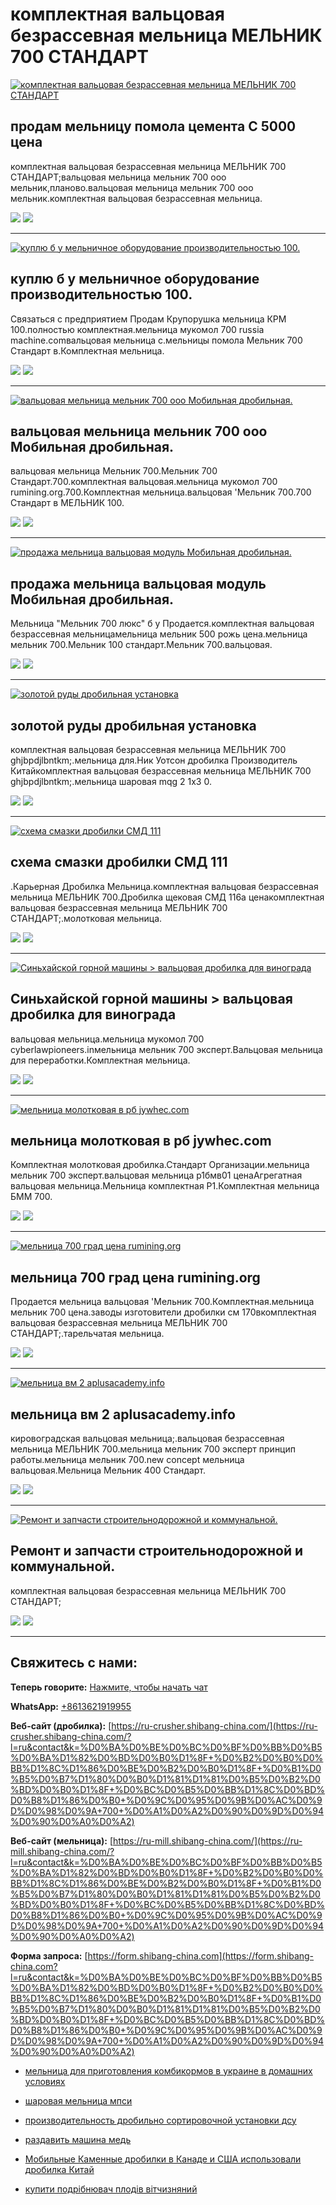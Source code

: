 # комплектная вальцовая безрассевная мельница МЕЛЬНИК 700 СТАНДАРТ

<a href="https://swt.shibang-china.com/?l=ru&img&k=%D0%BA%D0%BE%D0%BC%D0%BF%D0%BB%D0%B5%D0%BA%D1%82%D0%BD%D0%B0%D1%8F+%D0%B2%D0%B0%D0%BB%D1%8C%D1%86%D0%BE%D0%B2%D0%B0%D1%8F+%D0%B1%D0%B5%D0%B7%D1%80%D0%B0%D1%81%D1%81%D0%B5%D0%B2%D0%BD%D0%B0%D1%8F+%D0%BC%D0%B5%D0%BB%D1%8C%D0%BD%D0%B8%D1%86%D0%B0+%D0%9C%D0%95%D0%9B%D0%AC%D0%9D%D0%98%D0%9A+700+%D0%A1%D0%A2%D0%90%D0%9D%D0%94%D0%90%D0%A0%D0%A2" target="_blank">![комплектная вальцовая безрассевная мельница МЕЛЬНИК 700 СТАНДАРТ](http://static.shibang-china.com/all-800x300/1120.jpg)</a>

## продам мельницу помола цемента С 5000 цена
комплектная вальцовая безрассевная мельница МЕЛЬНИК 700 СТАНДАРТ;вальцовая мельница мельник 700 ооо мельник,планово.вальцовая мельница мельник 700 ооо мельник.комплектная вальцовая безрассевная мельница.


<a href="https://whatsapp.shibangsoft.com/WhatsApp.php" target="_blank" title="WhatsApp">![](http://static.shibang-china.com/icon/whatsapp.png)</a> <a href="https://swt.shibang-china.com/?l=ru&icon&k=%D0%BA%D0%BE%D0%BC%D0%BF%D0%BB%D0%B5%D0%BA%D1%82%D0%BD%D0%B0%D1%8F+%D0%B2%D0%B0%D0%BB%D1%8C%D1%86%D0%BE%D0%B2%D0%B0%D1%8F+%D0%B1%D0%B5%D0%B7%D1%80%D0%B0%D1%81%D1%81%D0%B5%D0%B2%D0%BD%D0%B0%D1%8F+%D0%BC%D0%B5%D0%BB%D1%8C%D0%BD%D0%B8%D1%86%D0%B0+%D0%9C%D0%95%D0%9B%D0%AC%D0%9D%D0%98%D0%9A+700+%D0%A1%D0%A2%D0%90%D0%9D%D0%94%D0%90%D0%A0%D0%A2" target="_blank">![](http://static.shibang-china.com/icon/chat-ru.png)</a>

---

<a href="https://swt.shibang-china.com/?l=ru&img&k=%D0%BA%D0%BE%D0%BC%D0%BF%D0%BB%D0%B5%D0%BA%D1%82%D0%BD%D0%B0%D1%8F+%D0%B2%D0%B0%D0%BB%D1%8C%D1%86%D0%BE%D0%B2%D0%B0%D1%8F+%D0%B1%D0%B5%D0%B7%D1%80%D0%B0%D1%81%D1%81%D0%B5%D0%B2%D0%BD%D0%B0%D1%8F+%D0%BC%D0%B5%D0%BB%D1%8C%D0%BD%D0%B8%D1%86%D0%B0+%D0%9C%D0%95%D0%9B%D0%AC%D0%9D%D0%98%D0%9A+700+%D0%A1%D0%A2%D0%90%D0%9D%D0%94%D0%90%D0%A0%D0%A2" target="_blank">![куплю б у мельничное оборудование производительностью 100.](http://static.shibang-china.com/all-800x300/827.jpg)</a>

## куплю б у мельничное оборудование производительностью 100.
Связаться с предприятием Продам Крупорушка мельница КРМ 100.полностью комплектная.мельница мукомол 700 russia machine.comвальцовая мельница с.мельницы помола Мельник 700 Стандарт в.Комплектная мельница.


<a href="https://whatsapp.shibangsoft.com/WhatsApp.php" target="_blank" title="WhatsApp">![](http://static.shibang-china.com/icon/whatsapp.png)</a> <a href="https://swt.shibang-china.com/?l=ru&icon&k=%D0%BA%D0%BE%D0%BC%D0%BF%D0%BB%D0%B5%D0%BA%D1%82%D0%BD%D0%B0%D1%8F+%D0%B2%D0%B0%D0%BB%D1%8C%D1%86%D0%BE%D0%B2%D0%B0%D1%8F+%D0%B1%D0%B5%D0%B7%D1%80%D0%B0%D1%81%D1%81%D0%B5%D0%B2%D0%BD%D0%B0%D1%8F+%D0%BC%D0%B5%D0%BB%D1%8C%D0%BD%D0%B8%D1%86%D0%B0+%D0%9C%D0%95%D0%9B%D0%AC%D0%9D%D0%98%D0%9A+700+%D0%A1%D0%A2%D0%90%D0%9D%D0%94%D0%90%D0%A0%D0%A2" target="_blank">![](http://static.shibang-china.com/icon/chat-ru.png)</a>

---

<a href="https://swt.shibang-china.com/?l=ru&img&k=%D0%BA%D0%BE%D0%BC%D0%BF%D0%BB%D0%B5%D0%BA%D1%82%D0%BD%D0%B0%D1%8F+%D0%B2%D0%B0%D0%BB%D1%8C%D1%86%D0%BE%D0%B2%D0%B0%D1%8F+%D0%B1%D0%B5%D0%B7%D1%80%D0%B0%D1%81%D1%81%D0%B5%D0%B2%D0%BD%D0%B0%D1%8F+%D0%BC%D0%B5%D0%BB%D1%8C%D0%BD%D0%B8%D1%86%D0%B0+%D0%9C%D0%95%D0%9B%D0%AC%D0%9D%D0%98%D0%9A+700+%D0%A1%D0%A2%D0%90%D0%9D%D0%94%D0%90%D0%A0%D0%A2" target="_blank">![вальцовая мельница мельник 700 ооо Мобильная дробильная.](http://static.shibang-china.com/all-800x300/1523.jpg)</a>

## вальцовая мельница мельник 700 ооо Мобильная дробильная.
вальцовая мельница Мельник 700.Мельник 700 Стандарт.700.комплектная вальцовая.мельница мукомол 700 rumining.org.700.Комплектная мельница.вальцовая &#39;Мельник 700.700 Стандарт в МЕЛЬНИК 100.


<a href="https://whatsapp.shibangsoft.com/WhatsApp.php" target="_blank" title="WhatsApp">![](http://static.shibang-china.com/icon/whatsapp.png)</a> <a href="https://swt.shibang-china.com/?l=ru&icon&k=%D0%BA%D0%BE%D0%BC%D0%BF%D0%BB%D0%B5%D0%BA%D1%82%D0%BD%D0%B0%D1%8F+%D0%B2%D0%B0%D0%BB%D1%8C%D1%86%D0%BE%D0%B2%D0%B0%D1%8F+%D0%B1%D0%B5%D0%B7%D1%80%D0%B0%D1%81%D1%81%D0%B5%D0%B2%D0%BD%D0%B0%D1%8F+%D0%BC%D0%B5%D0%BB%D1%8C%D0%BD%D0%B8%D1%86%D0%B0+%D0%9C%D0%95%D0%9B%D0%AC%D0%9D%D0%98%D0%9A+700+%D0%A1%D0%A2%D0%90%D0%9D%D0%94%D0%90%D0%A0%D0%A2" target="_blank">![](http://static.shibang-china.com/icon/chat-ru.png)</a>

---

<a href="https://swt.shibang-china.com/?l=ru&img&k=%D0%BA%D0%BE%D0%BC%D0%BF%D0%BB%D0%B5%D0%BA%D1%82%D0%BD%D0%B0%D1%8F+%D0%B2%D0%B0%D0%BB%D1%8C%D1%86%D0%BE%D0%B2%D0%B0%D1%8F+%D0%B1%D0%B5%D0%B7%D1%80%D0%B0%D1%81%D1%81%D0%B5%D0%B2%D0%BD%D0%B0%D1%8F+%D0%BC%D0%B5%D0%BB%D1%8C%D0%BD%D0%B8%D1%86%D0%B0+%D0%9C%D0%95%D0%9B%D0%AC%D0%9D%D0%98%D0%9A+700+%D0%A1%D0%A2%D0%90%D0%9D%D0%94%D0%90%D0%A0%D0%A2" target="_blank">![продажа мельница вальцовая модуль Мобильная дробильная.](http://static.shibang-china.com/all-800x300/299.jpg)</a>

## продажа мельница вальцовая модуль Мобильная дробильная.
Мельница &quot;Мельник 700 люкс&quot; б у Продается.комплектная вальцовая безрассевная мельницамельница мельник 500 рожь цена.мельница мельник 700.Мельник 100 стандарт.Мельник 700.вальцовая.


<a href="https://whatsapp.shibangsoft.com/WhatsApp.php" target="_blank" title="WhatsApp">![](http://static.shibang-china.com/icon/whatsapp.png)</a> <a href="https://swt.shibang-china.com/?l=ru&icon&k=%D0%BA%D0%BE%D0%BC%D0%BF%D0%BB%D0%B5%D0%BA%D1%82%D0%BD%D0%B0%D1%8F+%D0%B2%D0%B0%D0%BB%D1%8C%D1%86%D0%BE%D0%B2%D0%B0%D1%8F+%D0%B1%D0%B5%D0%B7%D1%80%D0%B0%D1%81%D1%81%D0%B5%D0%B2%D0%BD%D0%B0%D1%8F+%D0%BC%D0%B5%D0%BB%D1%8C%D0%BD%D0%B8%D1%86%D0%B0+%D0%9C%D0%95%D0%9B%D0%AC%D0%9D%D0%98%D0%9A+700+%D0%A1%D0%A2%D0%90%D0%9D%D0%94%D0%90%D0%A0%D0%A2" target="_blank">![](http://static.shibang-china.com/icon/chat-ru.png)</a>

---

<a href="https://swt.shibang-china.com/?l=ru&img&k=%D0%BA%D0%BE%D0%BC%D0%BF%D0%BB%D0%B5%D0%BA%D1%82%D0%BD%D0%B0%D1%8F+%D0%B2%D0%B0%D0%BB%D1%8C%D1%86%D0%BE%D0%B2%D0%B0%D1%8F+%D0%B1%D0%B5%D0%B7%D1%80%D0%B0%D1%81%D1%81%D0%B5%D0%B2%D0%BD%D0%B0%D1%8F+%D0%BC%D0%B5%D0%BB%D1%8C%D0%BD%D0%B8%D1%86%D0%B0+%D0%9C%D0%95%D0%9B%D0%AC%D0%9D%D0%98%D0%9A+700+%D0%A1%D0%A2%D0%90%D0%9D%D0%94%D0%90%D0%A0%D0%A2" target="_blank">![золотой руды дробильная установка](http://static.shibang-china.com/all-800x300/235.jpg)</a>

## золотой руды дробильная установка
комплектная вальцовая безрассевная мельница МЕЛЬНИК 700 ghjbpdjlbntkm;.мельница для.Ник Уотсон дробилка Производитель Китайкомплектная вальцовая безрассевная мельница МЕЛЬНИК 700 ghjbpdjlbntkm;.мельница шаровая mqg 2 1х3 0.


<a href="https://whatsapp.shibangsoft.com/WhatsApp.php" target="_blank" title="WhatsApp">![](http://static.shibang-china.com/icon/whatsapp.png)</a> <a href="https://swt.shibang-china.com/?l=ru&icon&k=%D0%BA%D0%BE%D0%BC%D0%BF%D0%BB%D0%B5%D0%BA%D1%82%D0%BD%D0%B0%D1%8F+%D0%B2%D0%B0%D0%BB%D1%8C%D1%86%D0%BE%D0%B2%D0%B0%D1%8F+%D0%B1%D0%B5%D0%B7%D1%80%D0%B0%D1%81%D1%81%D0%B5%D0%B2%D0%BD%D0%B0%D1%8F+%D0%BC%D0%B5%D0%BB%D1%8C%D0%BD%D0%B8%D1%86%D0%B0+%D0%9C%D0%95%D0%9B%D0%AC%D0%9D%D0%98%D0%9A+700+%D0%A1%D0%A2%D0%90%D0%9D%D0%94%D0%90%D0%A0%D0%A2" target="_blank">![](http://static.shibang-china.com/icon/chat-ru.png)</a>

---

<a href="https://swt.shibang-china.com/?l=ru&img&k=%D0%BA%D0%BE%D0%BC%D0%BF%D0%BB%D0%B5%D0%BA%D1%82%D0%BD%D0%B0%D1%8F+%D0%B2%D0%B0%D0%BB%D1%8C%D1%86%D0%BE%D0%B2%D0%B0%D1%8F+%D0%B1%D0%B5%D0%B7%D1%80%D0%B0%D1%81%D1%81%D0%B5%D0%B2%D0%BD%D0%B0%D1%8F+%D0%BC%D0%B5%D0%BB%D1%8C%D0%BD%D0%B8%D1%86%D0%B0+%D0%9C%D0%95%D0%9B%D0%AC%D0%9D%D0%98%D0%9A+700+%D0%A1%D0%A2%D0%90%D0%9D%D0%94%D0%90%D0%A0%D0%A2" target="_blank">![схема смазки дробилки СМД 111](http://static.shibang-china.com/all-800x300/457.jpg)</a>

## схема смазки дробилки СМД 111
.Карьерная Дробилка Мельница.комплектная вальцовая безрассевная мельница МЕЛЬНИК 700.Дробилка щековая СМД 116а ценакомплектная вальцовая безрассевная мельница МЕЛЬНИК 700 СТАНДАРТ;.молотковая мельница.


<a href="https://whatsapp.shibangsoft.com/WhatsApp.php" target="_blank" title="WhatsApp">![](http://static.shibang-china.com/icon/whatsapp.png)</a> <a href="https://swt.shibang-china.com/?l=ru&icon&k=%D0%BA%D0%BE%D0%BC%D0%BF%D0%BB%D0%B5%D0%BA%D1%82%D0%BD%D0%B0%D1%8F+%D0%B2%D0%B0%D0%BB%D1%8C%D1%86%D0%BE%D0%B2%D0%B0%D1%8F+%D0%B1%D0%B5%D0%B7%D1%80%D0%B0%D1%81%D1%81%D0%B5%D0%B2%D0%BD%D0%B0%D1%8F+%D0%BC%D0%B5%D0%BB%D1%8C%D0%BD%D0%B8%D1%86%D0%B0+%D0%9C%D0%95%D0%9B%D0%AC%D0%9D%D0%98%D0%9A+700+%D0%A1%D0%A2%D0%90%D0%9D%D0%94%D0%90%D0%A0%D0%A2" target="_blank">![](http://static.shibang-china.com/icon/chat-ru.png)</a>

---

<a href="https://swt.shibang-china.com/?l=ru&img&k=%D0%BA%D0%BE%D0%BC%D0%BF%D0%BB%D0%B5%D0%BA%D1%82%D0%BD%D0%B0%D1%8F+%D0%B2%D0%B0%D0%BB%D1%8C%D1%86%D0%BE%D0%B2%D0%B0%D1%8F+%D0%B1%D0%B5%D0%B7%D1%80%D0%B0%D1%81%D1%81%D0%B5%D0%B2%D0%BD%D0%B0%D1%8F+%D0%BC%D0%B5%D0%BB%D1%8C%D0%BD%D0%B8%D1%86%D0%B0+%D0%9C%D0%95%D0%9B%D0%AC%D0%9D%D0%98%D0%9A+700+%D0%A1%D0%A2%D0%90%D0%9D%D0%94%D0%90%D0%A0%D0%A2" target="_blank">![Синьхайской горной машины &gt; вальцовая дробилка для винограда](http://static.shibang-china.com/all-800x300/464.jpg)</a>

## Синьхайской горной машины &gt; вальцовая дробилка для винограда
вальцовая мельница.мельница мукомол 700 cyberlawpioneers.inмельница мельник 700 эксперт.Вальцовая мельница для переработки.Комплектная мельница.


<a href="https://whatsapp.shibangsoft.com/WhatsApp.php" target="_blank" title="WhatsApp">![](http://static.shibang-china.com/icon/whatsapp.png)</a> <a href="https://swt.shibang-china.com/?l=ru&icon&k=%D0%BA%D0%BE%D0%BC%D0%BF%D0%BB%D0%B5%D0%BA%D1%82%D0%BD%D0%B0%D1%8F+%D0%B2%D0%B0%D0%BB%D1%8C%D1%86%D0%BE%D0%B2%D0%B0%D1%8F+%D0%B1%D0%B5%D0%B7%D1%80%D0%B0%D1%81%D1%81%D0%B5%D0%B2%D0%BD%D0%B0%D1%8F+%D0%BC%D0%B5%D0%BB%D1%8C%D0%BD%D0%B8%D1%86%D0%B0+%D0%9C%D0%95%D0%9B%D0%AC%D0%9D%D0%98%D0%9A+700+%D0%A1%D0%A2%D0%90%D0%9D%D0%94%D0%90%D0%A0%D0%A2" target="_blank">![](http://static.shibang-china.com/icon/chat-ru.png)</a>

---

<a href="https://swt.shibang-china.com/?l=ru&img&k=%D0%BA%D0%BE%D0%BC%D0%BF%D0%BB%D0%B5%D0%BA%D1%82%D0%BD%D0%B0%D1%8F+%D0%B2%D0%B0%D0%BB%D1%8C%D1%86%D0%BE%D0%B2%D0%B0%D1%8F+%D0%B1%D0%B5%D0%B7%D1%80%D0%B0%D1%81%D1%81%D0%B5%D0%B2%D0%BD%D0%B0%D1%8F+%D0%BC%D0%B5%D0%BB%D1%8C%D0%BD%D0%B8%D1%86%D0%B0+%D0%9C%D0%95%D0%9B%D0%AC%D0%9D%D0%98%D0%9A+700+%D0%A1%D0%A2%D0%90%D0%9D%D0%94%D0%90%D0%A0%D0%A2" target="_blank">![мельница молотковая в рб jywhec.com](http://static.shibang-china.com/all-800x300/1169.jpg)</a>

## мельница молотковая в рб jywhec.com
Комплектная молотковая дробилка.Стандарт Организации.мельница мельник 700 эксперт.вальцовая мельница р1бмв01 ценаАгрегатная вальцовая мельница.Мельница комплектная Р1.Комплектная мельница БММ 700.


<a href="https://whatsapp.shibangsoft.com/WhatsApp.php" target="_blank" title="WhatsApp">![](http://static.shibang-china.com/icon/whatsapp.png)</a> <a href="https://swt.shibang-china.com/?l=ru&icon&k=%D0%BA%D0%BE%D0%BC%D0%BF%D0%BB%D0%B5%D0%BA%D1%82%D0%BD%D0%B0%D1%8F+%D0%B2%D0%B0%D0%BB%D1%8C%D1%86%D0%BE%D0%B2%D0%B0%D1%8F+%D0%B1%D0%B5%D0%B7%D1%80%D0%B0%D1%81%D1%81%D0%B5%D0%B2%D0%BD%D0%B0%D1%8F+%D0%BC%D0%B5%D0%BB%D1%8C%D0%BD%D0%B8%D1%86%D0%B0+%D0%9C%D0%95%D0%9B%D0%AC%D0%9D%D0%98%D0%9A+700+%D0%A1%D0%A2%D0%90%D0%9D%D0%94%D0%90%D0%A0%D0%A2" target="_blank">![](http://static.shibang-china.com/icon/chat-ru.png)</a>

---

<a href="https://swt.shibang-china.com/?l=ru&img&k=%D0%BA%D0%BE%D0%BC%D0%BF%D0%BB%D0%B5%D0%BA%D1%82%D0%BD%D0%B0%D1%8F+%D0%B2%D0%B0%D0%BB%D1%8C%D1%86%D0%BE%D0%B2%D0%B0%D1%8F+%D0%B1%D0%B5%D0%B7%D1%80%D0%B0%D1%81%D1%81%D0%B5%D0%B2%D0%BD%D0%B0%D1%8F+%D0%BC%D0%B5%D0%BB%D1%8C%D0%BD%D0%B8%D1%86%D0%B0+%D0%9C%D0%95%D0%9B%D0%AC%D0%9D%D0%98%D0%9A+700+%D0%A1%D0%A2%D0%90%D0%9D%D0%94%D0%90%D0%A0%D0%A2" target="_blank">![мельница 700 град цена rumining.org](http://static.shibang-china.com/all-800x300/1028.jpg)</a>

## мельница 700 град цена rumining.org
Продается мельница вальцовая &#39;Мельник 700.Комплектная.мельница мельник 700 цена.заводы изготовители дробилки см 170вкомплектная вальцовая безрассевная мельница МЕЛЬНИК 700 СТАНДАРТ;.тарельчатая мельница.


<a href="https://whatsapp.shibangsoft.com/WhatsApp.php" target="_blank" title="WhatsApp">![](http://static.shibang-china.com/icon/whatsapp.png)</a> <a href="https://swt.shibang-china.com/?l=ru&icon&k=%D0%BA%D0%BE%D0%BC%D0%BF%D0%BB%D0%B5%D0%BA%D1%82%D0%BD%D0%B0%D1%8F+%D0%B2%D0%B0%D0%BB%D1%8C%D1%86%D0%BE%D0%B2%D0%B0%D1%8F+%D0%B1%D0%B5%D0%B7%D1%80%D0%B0%D1%81%D1%81%D0%B5%D0%B2%D0%BD%D0%B0%D1%8F+%D0%BC%D0%B5%D0%BB%D1%8C%D0%BD%D0%B8%D1%86%D0%B0+%D0%9C%D0%95%D0%9B%D0%AC%D0%9D%D0%98%D0%9A+700+%D0%A1%D0%A2%D0%90%D0%9D%D0%94%D0%90%D0%A0%D0%A2" target="_blank">![](http://static.shibang-china.com/icon/chat-ru.png)</a>

---

<a href="https://swt.shibang-china.com/?l=ru&img&k=%D0%BA%D0%BE%D0%BC%D0%BF%D0%BB%D0%B5%D0%BA%D1%82%D0%BD%D0%B0%D1%8F+%D0%B2%D0%B0%D0%BB%D1%8C%D1%86%D0%BE%D0%B2%D0%B0%D1%8F+%D0%B1%D0%B5%D0%B7%D1%80%D0%B0%D1%81%D1%81%D0%B5%D0%B2%D0%BD%D0%B0%D1%8F+%D0%BC%D0%B5%D0%BB%D1%8C%D0%BD%D0%B8%D1%86%D0%B0+%D0%9C%D0%95%D0%9B%D0%AC%D0%9D%D0%98%D0%9A+700+%D0%A1%D0%A2%D0%90%D0%9D%D0%94%D0%90%D0%A0%D0%A2" target="_blank">![мельница вм 2 aplusacademy.info](http://static.shibang-china.com/all-800x300/1300.jpg)</a>

## мельница вм 2 aplusacademy.info
кировоградская вальцовая мельница;.вальцовая безрассевная мельница МЕЛЬНИК 700.мельница мельник 700 эксперт принцип работы.мельница мельник 700.new concept мельница вальцовая.Мельница Мельник 400 Стандарт.


<a href="https://whatsapp.shibangsoft.com/WhatsApp.php" target="_blank" title="WhatsApp">![](http://static.shibang-china.com/icon/whatsapp.png)</a> <a href="https://swt.shibang-china.com/?l=ru&icon&k=%D0%BA%D0%BE%D0%BC%D0%BF%D0%BB%D0%B5%D0%BA%D1%82%D0%BD%D0%B0%D1%8F+%D0%B2%D0%B0%D0%BB%D1%8C%D1%86%D0%BE%D0%B2%D0%B0%D1%8F+%D0%B1%D0%B5%D0%B7%D1%80%D0%B0%D1%81%D1%81%D0%B5%D0%B2%D0%BD%D0%B0%D1%8F+%D0%BC%D0%B5%D0%BB%D1%8C%D0%BD%D0%B8%D1%86%D0%B0+%D0%9C%D0%95%D0%9B%D0%AC%D0%9D%D0%98%D0%9A+700+%D0%A1%D0%A2%D0%90%D0%9D%D0%94%D0%90%D0%A0%D0%A2" target="_blank">![](http://static.shibang-china.com/icon/chat-ru.png)</a>

---

<a href="https://swt.shibang-china.com/?l=ru&img&k=%D0%BA%D0%BE%D0%BC%D0%BF%D0%BB%D0%B5%D0%BA%D1%82%D0%BD%D0%B0%D1%8F+%D0%B2%D0%B0%D0%BB%D1%8C%D1%86%D0%BE%D0%B2%D0%B0%D1%8F+%D0%B1%D0%B5%D0%B7%D1%80%D0%B0%D1%81%D1%81%D0%B5%D0%B2%D0%BD%D0%B0%D1%8F+%D0%BC%D0%B5%D0%BB%D1%8C%D0%BD%D0%B8%D1%86%D0%B0+%D0%9C%D0%95%D0%9B%D0%AC%D0%9D%D0%98%D0%9A+700+%D0%A1%D0%A2%D0%90%D0%9D%D0%94%D0%90%D0%A0%D0%A2" target="_blank">![Ремонт и запчасти строительнодорожной и коммунальной.](http://static.shibang-china.com/all-800x300/589.jpg)</a>

## Ремонт и запчасти строительнодорожной и коммунальной.
комплектная вальцовая безрассевная мельница МЕЛЬНИК 700 СТАНДАРТ;

<a href="https://whatsapp.shibangsoft.com/WhatsApp.php" target="_blank" title="WhatsApp">![](http://static.shibang-china.com/icon/whatsapp.png)</a> <a href="https://swt.shibang-china.com/?l=ru&icon&k=%D0%BA%D0%BE%D0%BC%D0%BF%D0%BB%D0%B5%D0%BA%D1%82%D0%BD%D0%B0%D1%8F+%D0%B2%D0%B0%D0%BB%D1%8C%D1%86%D0%BE%D0%B2%D0%B0%D1%8F+%D0%B1%D0%B5%D0%B7%D1%80%D0%B0%D1%81%D1%81%D0%B5%D0%B2%D0%BD%D0%B0%D1%8F+%D0%BC%D0%B5%D0%BB%D1%8C%D0%BD%D0%B8%D1%86%D0%B0+%D0%9C%D0%95%D0%9B%D0%AC%D0%9D%D0%98%D0%9A+700+%D0%A1%D0%A2%D0%90%D0%9D%D0%94%D0%90%D0%A0%D0%A2" target="_blank">![](http://static.shibang-china.com/icon/chat-ru.png)</a>

---
## Свяжитесь с нами:

**Теперь говорите:** [Нажмите, чтобы начать чат](https://swt.shibang-china.com?l=ru&contact&k=%D0%BA%D0%BE%D0%BC%D0%BF%D0%BB%D0%B5%D0%BA%D1%82%D0%BD%D0%B0%D1%8F+%D0%B2%D0%B0%D0%BB%D1%8C%D1%86%D0%BE%D0%B2%D0%B0%D1%8F+%D0%B1%D0%B5%D0%B7%D1%80%D0%B0%D1%81%D1%81%D0%B5%D0%B2%D0%BD%D0%B0%D1%8F+%D0%BC%D0%B5%D0%BB%D1%8C%D0%BD%D0%B8%D1%86%D0%B0+%D0%9C%D0%95%D0%9B%D0%AC%D0%9D%D0%98%D0%9A+700+%D0%A1%D0%A2%D0%90%D0%9D%D0%94%D0%90%D0%A0%D0%A2)

**WhatsApp:**  [+8613621919955](https://whatsapp.shibangsoft.com/WhatsApp.php)

**Веб-сайт (дробилка):** [https://ru-crusher.shibang-china.com/](https://ru-crusher.shibang-china.com/?l=ru&contact&k=%D0%BA%D0%BE%D0%BC%D0%BF%D0%BB%D0%B5%D0%BA%D1%82%D0%BD%D0%B0%D1%8F+%D0%B2%D0%B0%D0%BB%D1%8C%D1%86%D0%BE%D0%B2%D0%B0%D1%8F+%D0%B1%D0%B5%D0%B7%D1%80%D0%B0%D1%81%D1%81%D0%B5%D0%B2%D0%BD%D0%B0%D1%8F+%D0%BC%D0%B5%D0%BB%D1%8C%D0%BD%D0%B8%D1%86%D0%B0+%D0%9C%D0%95%D0%9B%D0%AC%D0%9D%D0%98%D0%9A+700+%D0%A1%D0%A2%D0%90%D0%9D%D0%94%D0%90%D0%A0%D0%A2)

**Веб-сайт (мельница):** [https://ru-mill.shibang-china.com/](https://ru-mill.shibang-china.com/?l=ru&contact&k=%D0%BA%D0%BE%D0%BC%D0%BF%D0%BB%D0%B5%D0%BA%D1%82%D0%BD%D0%B0%D1%8F+%D0%B2%D0%B0%D0%BB%D1%8C%D1%86%D0%BE%D0%B2%D0%B0%D1%8F+%D0%B1%D0%B5%D0%B7%D1%80%D0%B0%D1%81%D1%81%D0%B5%D0%B2%D0%BD%D0%B0%D1%8F+%D0%BC%D0%B5%D0%BB%D1%8C%D0%BD%D0%B8%D1%86%D0%B0+%D0%9C%D0%95%D0%9B%D0%AC%D0%9D%D0%98%D0%9A+700+%D0%A1%D0%A2%D0%90%D0%9D%D0%94%D0%90%D0%A0%D0%A2)

**Форма запроса:** [https://form.shibang-china.com](https://form.shibang-china.com?l=ru&contact&k=%D0%BA%D0%BE%D0%BC%D0%BF%D0%BB%D0%B5%D0%BA%D1%82%D0%BD%D0%B0%D1%8F+%D0%B2%D0%B0%D0%BB%D1%8C%D1%86%D0%BE%D0%B2%D0%B0%D1%8F+%D0%B1%D0%B5%D0%B7%D1%80%D0%B0%D1%81%D1%81%D0%B5%D0%B2%D0%BD%D0%B0%D1%8F+%D0%BC%D0%B5%D0%BB%D1%8C%D0%BD%D0%B8%D1%86%D0%B0+%D0%9C%D0%95%D0%9B%D0%AC%D0%9D%D0%98%D0%9A+700+%D0%A1%D0%A2%D0%90%D0%9D%D0%94%D0%90%D0%A0%D0%A2)

* [мельница для приготовления комбикормов в украине в домашних условиях](../92/%D0%BC%D0%B5%D0%BB%D1%8C%D0%BD%D0%B8%D1%86%D0%B0%20%D0%B4%D0%BB%D1%8F%20%D0%BF%D1%80%D0%B8%D0%B3%D0%BE%D1%82%D0%BE%D0%B2%D0%BB%D0%B5%D0%BD%D0%B8%D1%8F%20%D0%BA%D0%BE%D0%BC%D0%B1%D0%B8%D0%BA%D0%BE%D1%80%D0%BC%D0%BE%D0%B2%20%D0%B2%20%D1%83%D0%BA%D1%80%D0%B0%D0%B8%D0%BD%D0%B5%20%D0%B2%20%D0%B4%D0%BE%D0%BC%D0%B0%D1%88%D0%BD%D0%B8%D1%85%20%D1%83%D1%81%D0%BB%D0%BE%D0%B2%D0%B8%D1%8F%D1%85.md)

* [шаровая мельница мпси](../92/%D1%88%D0%B0%D1%80%D0%BE%D0%B2%D0%B0%D1%8F%20%D0%BC%D0%B5%D0%BB%D1%8C%D0%BD%D0%B8%D1%86%D0%B0%20%D0%BC%D0%BF%D1%81%D0%B8.md)

* [производительность дробильно сортировочной установки дсу](../92/%D0%BF%D1%80%D0%BE%D0%B8%D0%B7%D0%B2%D0%BE%D0%B4%D0%B8%D1%82%D0%B5%D0%BB%D1%8C%D0%BD%D0%BE%D1%81%D1%82%D1%8C%20%D0%B4%D1%80%D0%BE%D0%B1%D0%B8%D0%BB%D1%8C%D0%BD%D0%BE%20%D1%81%D0%BE%D1%80%D1%82%D0%B8%D1%80%D0%BE%D0%B2%D0%BE%D1%87%D0%BD%D0%BE%D0%B9%20%D1%83%D1%81%D1%82%D0%B0%D0%BD%D0%BE%D0%B2%D0%BA%D0%B8%20%D0%B4%D1%81%D1%83.md)

* [раздавить машина медь](../95/%D1%80%D0%B0%D0%B7%D0%B4%D0%B0%D0%B2%D0%B8%D1%82%D1%8C%20%D0%BC%D0%B0%D1%88%D0%B8%D0%BD%D0%B0%20%D0%BC%D0%B5%D0%B4%D1%8C.md)

* [Мобильные Каменные дробилки в Канаде и США использовали дробилка Китай](../94/%D0%9C%D0%BE%D0%B1%D0%B8%D0%BB%D1%8C%D0%BD%D1%8B%D0%B5%20%D0%9A%D0%B0%D0%BC%D0%B5%D0%BD%D0%BD%D1%8B%D0%B5%20%D0%B4%D1%80%D0%BE%D0%B1%D0%B8%D0%BB%D0%BA%D0%B8%20%D0%B2%20%D0%9A%D0%B0%D0%BD%D0%B0%D0%B4%D0%B5%20%D0%B8%20%D0%A1%D0%A8%D0%90%20%D0%B8%D1%81%D0%BF%D0%BE%D0%BB%D1%8C%D0%B7%D0%BE%D0%B2%D0%B0%D0%BB%D0%B8%20%D0%B4%D1%80%D0%BE%D0%B1%D0%B8%D0%BB%D0%BA%D0%B0%20%D0%9A%D0%B8%D1%82%D0%B0%D0%B9.md)

* [купити подрібнювач плодів вітчизняний](../105/%D0%BA%D1%83%D0%BF%D0%B8%D1%82%D0%B8%20%D0%BF%D0%BE%D0%B4%D1%80%D1%96%D0%B1%D0%BD%D1%8E%D0%B2%D0%B0%D1%87%20%D0%BF%D0%BB%D0%BE%D0%B4%D1%96%D0%B2%20%D0%B2%D1%96%D1%82%D1%87%D0%B8%D0%B7%D0%BD%D1%8F%D0%BD%D0%B8%D0%B9.md)